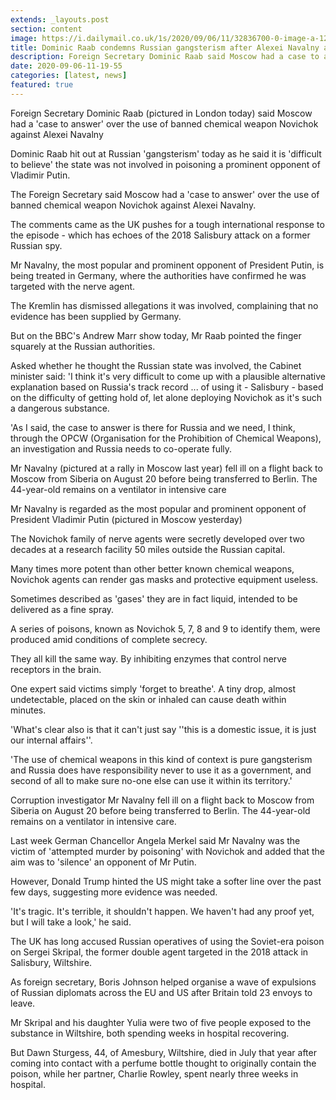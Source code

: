 ```yaml
---
extends: _layouts.post
section: content
image: https://i.dailymail.co.uk/1s/2020/09/06/11/32836700-0-image-a-12_1599386723573.jpg 
title: Dominic Raab condemns Russian gangsterism after Alexei Navalny attack 
description: Foreign Secretary Dominic Raab said Moscow had a case to answer over the use of banned chemical weapon Novichok against Alexei Navalny. 
date: 2020-09-06-11-19-55 
categories: [latest, news] 
featured: true 
--- 
```

Foreign Secretary Dominic Raab (pictured in London today) said Moscow had a 'case to answer' over the use of banned chemical weapon Novichok against Alexei Navalny

Dominic Raab hit out at Russian 'gangsterism' today as he said it is 'difficult to believe' the state was not involved in poisoning a prominent opponent of Vladimir Putin.

The Foreign Secretary said Moscow had a 'case to answer' over the use of banned chemical weapon Novichok against Alexei Navalny.

The comments came as the UK pushes for a tough international response to the episode - which has echoes of the 2018 Salisbury attack on a former Russian spy. 

Mr Navalny, the most popular and prominent opponent of President Putin, is being treated in Germany, where the authorities have confirmed he was targeted with the nerve agent.

The Kremlin has dismissed allegations it was involved, complaining that no evidence has been supplied by Germany. 

But on the BBC's Andrew Marr show today, Mr Raab pointed the finger squarely at the Russian authorities.

Asked whether he thought the Russian state was involved, the Cabinet minister said: 'I think it's very difficult to come up with a plausible alternative explanation based on Russia's track record ... of using it - Salisbury - based on the difficulty of getting hold of, let alone deploying Novichok as it's such a dangerous substance.

'As I said, the case to answer is there for Russia and we need, I think, through the OPCW (Organisation for the Prohibition of Chemical Weapons), an investigation and Russia needs to co-operate fully.

Mr Navalny (pictured at a rally in Moscow last year) fell ill on a flight back to Moscow from Siberia on August 20 before being transferred to Berlin. The 44-year-old remains on a ventilator in intensive care

Mr Navalny is regarded as the most popular and prominent opponent of President Vladimir Putin (pictured in Moscow yesterday)



The Novichok family of nerve agents were secretly developed over two decades at a research facility 50 miles outside the Russian capital.

Many times more potent than other better known chemical weapons, Novichok agents can render gas masks and protective equipment useless.

Sometimes described as 'gases' they are in fact liquid, intended to be delivered as a fine spray.

A series of poisons, known as Novichok 5, 7, 8 and 9 to identify them, were produced amid conditions of complete secrecy.

They all kill the same way. By inhibiting enzymes that control nerve receptors in the brain.

One expert said victims simply 'forget to breathe'. A tiny drop, almost undetectable, placed on the skin or inhaled can cause death within minutes.  



'What's clear also is that it can't just say ''this is a domestic issue, it is just our internal affairs''.

'The use of chemical weapons in this kind of context is pure gangsterism and Russia does have responsibility never to use it as a government, and second of all to make sure no-one else can use it within its territory.'

Corruption investigator Mr Navalny fell ill on a flight back to Moscow from Siberia on August 20 before being transferred to Berlin. The 44-year-old remains on a ventilator in intensive care.

Last week German Chancellor Angela Merkel said Mr Navalny was the victim of 'attempted murder by poisoning' with Novichok and added that the aim was to 'silence' an opponent of Mr Putin.

However, Donald Trump hinted the US might take a softer line over the past few days, suggesting more evidence was needed.

'It's tragic. It's terrible, it shouldn't happen. We haven't had any proof yet, but I will take a look,' he said. 

The UK has long accused Russian operatives of using the Soviet-era poison on Sergei Skripal, the former double agent targeted in the 2018 attack in Salisbury, Wiltshire.

As foreign secretary, Boris Johnson helped organise a wave of expulsions of Russian diplomats across the EU and US after Britain told 23 envoys to leave.

Mr Skripal and his daughter Yulia were two of five people exposed to the substance in Wiltshire, both spending weeks in hospital recovering.

But Dawn Sturgess, 44, of Amesbury, Wiltshire, died in July that year after coming into contact with a perfume bottle thought to originally contain the poison, while her partner, Charlie Rowley, spent nearly three weeks in hospital.

